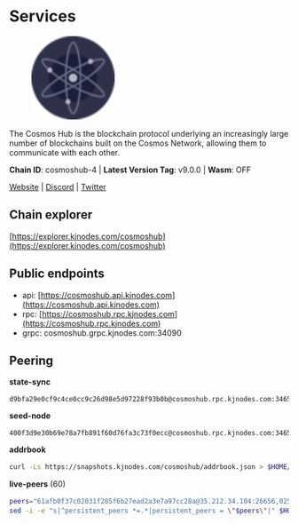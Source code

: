 # Services

<figure><img src="https://raw.githubusercontent.com/kj89/cosmos-images/main/logos/cosmoshub.png" width="150" alt=""><figcaption></figcaption></figure>

The Cosmos Hub is the blockchain protocol underlying an  increasingly large number of blockchains built on the  Cosmos Network, allowing them to communicate with each other.

**Chain ID**: cosmoshub-4 | **Latest Version Tag**: v9.0.0 | **Wasm**: OFF

[Website](https://hub.cosmos.network) | [Discord](https://discord.gg/cosmosnetwork) | [Twitter](https://twitter.com/cosmoshub)




## Chain explorer
[https://explorer.kjnodes.com/cosmoshub](https://explorer.kjnodes.com/cosmoshub)

## Public endpoints

* api: [https://cosmoshub.api.kjnodes.com](https://cosmoshub.api.kjnodes.com)
* rpc: [https://cosmoshub.rpc.kjnodes.com](https://cosmoshub.rpc.kjnodes.com)
* grpc: cosmoshub.grpc.kjnodes.com:34090

## Peering

**state-sync**

```text
d9bfa29e0cf9c4ce0cc9c26d98e5d97228f93b0b@cosmoshub.rpc.kjnodes.com:34656
```

**seed-node**

```text
400f3d9e30b69e78a7fb891f60d76fa3c73f0ecc@cosmoshub.rpc.kjnodes.com:34659
```

**addrbook**
```bash
curl -Ls https://snapshots.kjnodes.com/cosmoshub/addrbook.json > $HOME/.gaia/config/addrbook.json
```

**live-peers** (60)
```bash
peers="61afb0f37c02031f285f6b27ead2a3e7a97cc28a@35.212.34.104:26656,0255a6594d169ea042a3a3694f279daf2eb7ab4a@103.126.158.30:26656,d9bfa29e0cf9c4ce0cc9c26d98e5d97228f93b0b@65.109.88.38:34656,71e43c44cf474a897bcdbd7310be412a39d8d42b@65.21.250.197:26656,fe21dd474640247888fc7c4dce82da8da08a8bfd@135.181.113.227:26656,1997e68bf205bedeed0c4723786bf03464987dc1@77.87.108.21:26656,1cce99042f884d669e7287e3e362bff8e385c63e@46.4.79.183:26726,25d3ec5a00235fe95d7a87bab54f03b6ac1962ba@34.78.95.235:26656,8698cb819c9a4503fe2c71055f1380d08edc5adf@204.16.244.116:26656,7dd34d8d3880bc48eff3e47b941d06bd1941a962@93.115.25.106:26656,e829d4764a5cecc44b3414777853b34407b36601@185.16.39.179:26656,4ebf074e8b4a24438bd0bd503b62b4728dfb8eae@35.212.101.35:26656,16089e0a10863ac98c8c450bcf1bae4421c5384d@52.194.8.37:26656,0eeb20e044d632b279e67f2fe91f50e4fceab1fd@159.223.223.84:26656,2441e90fcb341fcd5bebec15b54e346cdca64a9b@135.148.123.8:14956,e0ab6c5cc86959853f499236b8297344802ac5f4@5.161.139.201:26656,1279eae188599463661c3e2b9ab492615a6d7079@65.108.235.32:2010,82e5be57b761e3bf8d9e1dbda61544a3e1ff0773@88.218.224.138:26656,64148c47e1424173e3dcf90ab90bf196c2971b15@88.218.224.118:26656,76cb6275dcd71f43aecf3b8dddae08554b7cc6f5@51.79.20.226:26656,9e14c8c48776a789f7029e88c260b2a6cbbf1417@35.212.85.141:26656,460967e46cc013e5e3eb365c1a8d271b0662549f@35.208.242.182:26656,803abd0b6b0478ab7f7e38dbda89902ca67f8778@65.21.90.137:11956,b533749dfe0dc09eff1dfb2adf83108f9125ee1c@162.55.97.111:26656,213857e741833d17275ea559bb2d0342398cec99@35.245.206.45:26656,ca5011c44fd74d95e7fca487c69e301df195750c@65.108.122.246:26726,6ecca845883e9273062ee515d2657080e6539d9e@65.109.32.148:26726,44594a57ce538a21f8558bcb1c9ce560ad879e3e@15.235.114.84:26656,4ddba29a7dfa740a4edeb5c620c963f67f951e1d@5.9.72.212:2000,381a2e419620a56ecdb3684a4272ee9e5b989e0a@18.166.143.49:26656,b79e1d3a621bdafd3a8d9a49dff8f4737d0bedc9@52.73.168.104:26656,cd71b5707e5452a01fc82c168893799c0918b115@54.191.230.84:26656,341e71c074adaf5b1688941afedf807cc7bce38f@13.233.215.2:26656,c940e11c1072dad06da3b1b48ca92966bb37e93a@74.96.207.58:28721,53b3651680ec3482d736808cbb3035940107f8ab@82.100.58.119:26656,c14d39422b5d70d9084d19d286c7427c0762cdfc@162.55.92.114:2010,137f98c8e22965e672744a3f8909c0f4c8cffc53@135.148.54.43:26656,7817807a6e14d9986273050f672a9f96222686e2@137.184.9.18:31641,4e18c2a64f190a4bc3afb57e96b32c02ee08d355@95.216.98.181:26656,3a94f1021e84bb54a640e5b1c1fe16827824e4f7@51.79.20.217:26656,dea13e7232642331360d4387b0ab106b014092d4@116.202.236.59:26656,27ad834c62dbefc5beb74be7575515927bd07c58@193.176.85.151:26656,67685d93f2256caa7a2d53e3a104f9e437c3d247@95.216.114.244:26656,b481118a72089e017cbccd1a84dc945149091acd@54.255.247.179:26656,5b143d463427d9ad0b621f97c0b8933643e293da@35.212.90.144:26656,a94dff85ed430f0475f41fe306c82b7eb7f6e858@51.91.153.78:31649,ad1fe2b9b72005bb68f206814ab84e9e4ec4cefe@103.88.93.160:26656,9d0b2e2fd8a02b62889a49e01a2405c9c81b6d6c@116.202.87.147:26656,11de8a73123ce854241cfa9687921c544b83d5d9@141.94.100.228:26656,9edd51012df3a09395a48eb68a84723d6308e08c@35.212.116.100:26656,cf395b1ba2b8f9fe74fbd85b265b0e83c6a4771b@198.244.213.94:22256,effc008dee70b05eb33e27b3ec7d78a3032ef001@157.90.0.9:31440,7b15dce221b13ca353187b4f7219a94db6b71ad3@185.119.118.109:2000,9d048653fa4d98e6c0760ed0c54ad2d257ba46df@65.108.137.34:26656,0393c19b176d1cf8bc560c5a8fa990301deb1a7e@135.181.188.17:26656,e726816f42831689eab9378d5d577f1d06d25716@23.88.22.1:26656,edea278ce4cc160512f325d0722f312b83202e73@178.128.42.132:26090,c124ce0b508e8b9ed1c5b6957f362225659b5343@169.155.44.11:26656,5dde13b98a2f69f54e0d5e3384fdc903bbb2dc30@172.93.214.11:26656,a09ed43e09f773e39855dc5d8b6a220eff4cb947@204.16.241.207:26656"
sed -i -e "s|^persistent_peers *=.*|persistent_peers = \"$peers\"|" $HOME/.gaia/config/config.toml
```
